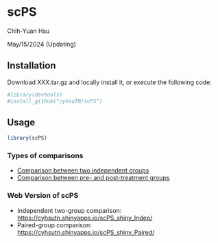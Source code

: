 scPS
================
Chih-Yuan Hsu

May/15/2024 (Updating)

## Installation

Download XXX.tar.gz and locally install it, or execute the
following code:

``` r
#library(devtools)
#install_github("cyhsuTN/scPS")
```

## Usage

``` r
library(scPS)
```

### Types of comparisons

- [Comparison between two independent groups](scPS_indep.md)
- [Comparison between pre- and post-treatment groups](scPS_paired.md)


### Web Version of scPS

- Independent two-group comparison:
  <https://cyhsutn.shinyapps.io/scPS_shiny_Indep/>
- Paired-group comparison:
  <https://cyhsutn.shinyapps.io/scPS_shiny_Paired/>
